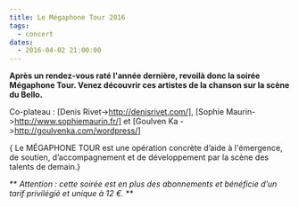 ```yaml
---
title: Le Mégaphone Tour 2016
tags: 
  - concert
dates:
  - 2016-04-02 21:00:00
---
```


**Après un rendez-vous raté l'année dernière, revoilà donc la soirée Mégaphone Tour. Venez découvrir ces artistes de la chanson sur la scène du Bello.**

Co-plateau : [Denis Rivet->http://denisrivet.com/], [Sophie Maurin->http://www.sophiemaurin.fr/] et [Goulven Ka
->http://goulvenka.com/wordpress/]

{
Le MÉGAPHONE TOUR est une opération concrète d’aide à l'émergence, de soutien, d’accompagnement et de développement par la scène des talents de demain.}




** *Attention : cette soirée est en plus des abonnements et bénéficie d’un tarif privilégié et unique à 12 €.* **
